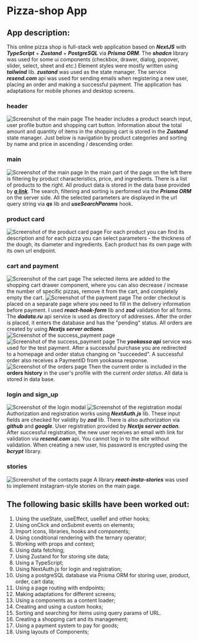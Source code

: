 # **Pizza-shop App**

## **App description:**

This online pizza shop is full-stack web application based on **_NextJS_** with **_TypeScript_** + **_Zustand_** + **_PostgreSQL_** via **_Prisma ORM_**.
The **_shadcn_** library was used for some ui components (checkbox, drawer, dialog, popover, slider, select, sheet and etc.)
Element styles were mostly written using **_tailwind_** lib.
**_zustand_** was used as the state manager.
The service **_resend.com_** api was used for sending emails when registering a new user, placing an order and making a successful payment.
The application has adaptations for mobile phones and desktop screens.

### **header**

![Screenshot of the main page](/src/assets/screenshots/header.png)
The header includes a product search input, user profile button and shopping cart button.
Information about the total amount and quantity of items in the shopping cart is stored in the **_Zustand_** state manager.
Just below is navigation by product categories and sorting by name and price in ascending / descending order.

### **main**

![Screenshot of the main page](/src/assets/screenshots/main_page.png)
In the main part of the page on the left there is filtering by product characteristics, price, and ingredients. 
There is a list of products to the right.
All product data is stored in the data base provided by **_[a link](vercel.com)_**.
The search, filtering and sorting is performed via the **_Prisma ORM_** on the server side.
All the selected parameters are displayed in the url query string via **_qs_** lib and **_useSearchParams_** hook.

### **product card**

![Screenshot of the product card page](/src/assets/screenshots/product_card.png)
For each product you can find its description and for each pizza you can select parameters - the thickness of the dough, its diameter and ingredients.
Each product has its own page with its own url endpoint.

### **cart and payment**

![Screenshot of the cart page](/src/assets/screenshots/cart_drawer.png)
The selected items are added to the shopping cart drawer component, where you can also decrease / increase the number of specific pizzas, remove it from the cart, and completely empty the cart.
![Screenshot of the payment page](/src/assets/screenshots/checkout.png)
The order checkout is placed on a separate page where you need to fill in the delivery information before payment.
I used **_react-hook-form_** lib and **_zod_** validation for all forms.
The **_dadata.ru_** api service is used as directory of addresses.
After the order is placed, it enters the database and has the "pending" status.
All orders are created by using **_Nextjs server actions_**.
![Screenshot of the success_payment page](/src/assets/screenshots/payment.png)
![Screenshot of the success_payment page](/src/assets/screenshots/payment_success.png)
The **_yookassa api_** service was used for the test payment.
After a successful purchase you are redirected to a homepage and order status changing on "succeeded".
A successful order also receives a PaymentID from yookassa response.
![Screenshot of the orders page](/src/assets/screenshots/orders_history.png)
Then the current order is included in the **orders history** in the user's profile with the current _order status_.
All data is stored in data base.

### **login and sign_up**

![Screenshot of the login modal](/src/assets/screenshots/sign_in.png) ![Screenshot of the registration modal](/src/assets/screenshots/sign_up.png)
Authorization and registration works using **_NextAuth.js_** lib. These input fields are checked for validity by **_zod_** lib.
There is also authorization via **_github_** and **_google_**.
User registration provided by **_Nextjs server action_**.
After successful registration, the new user receives an email with link for validation via **_resend.com_** api. 
You cannot log in to the site without validation.
When creating a new user, his password is encrypted using the **_bcrypt_** library.

### **stories**

![Screenshot of the contacts page](/src/assets/screenshots/stories.png)
A library **_react-insta-stories_** was used to implement instagram-style stories on the main page.

## **The following basic skills have been worked out:**

1. Using the useState, useEffect, useRef and other hooks;
2. Using onClick and onSubmit events on elements;
3. Import icons, libraries, hooks and components;
4. Using conditional rendering with the ternary operator;
5. Working with props and context;
6. Using data fetching;
7. Using Zustand for for storing site data;
8. Using a TypeScript;
9. Using NextAuth.js for login and registration;
10. Using a postgreSQL database via Prisma ORM for storing user, product, order, cart data;
11. Using a page routing with endpoints;
12. Making adaptations for different screens;
13. Using a <Skeleton/> components as a content loader;
14. Creating and using a custom hooks;
15. Sorting and searching for items using query params of URL.
16. Creating a shopping cart and its management;
17. Using a payment system to pay for goods;
18. Using layouts of Components;
